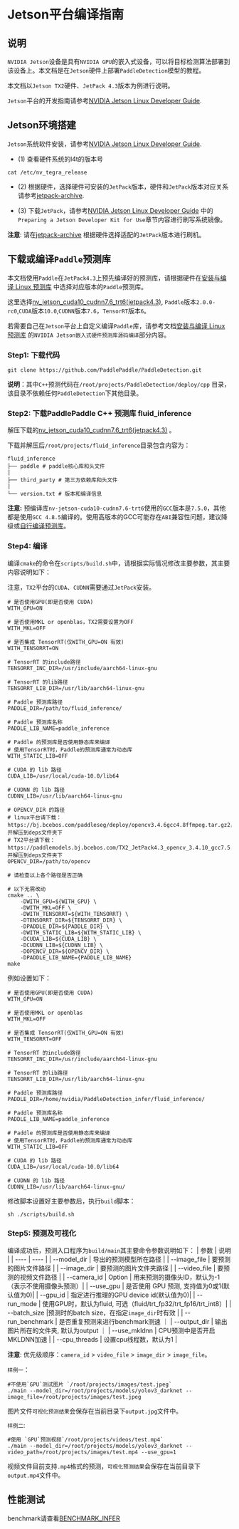 # Jetson平台编译指南

## 说明
`NVIDIA Jetson`设备是具有`NVIDIA GPU`的嵌入式设备，可以将目标检测算法部署到该设备上。本文档是在`Jetson`硬件上部署`PaddleDetection`模型的教程。

本文档以`Jetson TX2`硬件、`JetPack 4.3`版本为例进行说明。

`Jetson`平台的开发指南请参考[NVIDIA Jetson Linux Developer Guide](https://docs.nvidia.com/jetson/l4t/index.html).

## Jetson环境搭建
`Jetson`系统软件安装，请参考[NVIDIA Jetson Linux Developer Guide](https://docs.nvidia.com/jetson/l4t/index.html).

* (1) 查看硬件系统的l4t的版本号
```
cat /etc/nv_tegra_release
```
* (2) 根据硬件，选择硬件可安装的`JetPack`版本，硬件和`JetPack`版本对应关系请参考[jetpack-archive](https://developer.nvidia.com/embedded/jetpack-archive).

* (3) 下载`JetPack`，请参考[NVIDIA Jetson Linux Developer Guide](https://docs.nvidia.com/jetson/l4t/index.html) 中的`Preparing a Jetson Developer Kit for Use`章节内容进行刷写系统镜像。

**注意**: 请在[jetpack-archive](https://developer.nvidia.com/embedded/jetpack-archive) 根据硬件选择适配的`JetPack`版本进行刷机。

## 下载或编译`Paddle`预测库
本文档使用`Paddle`在`JetPack4.3`上预先编译好的预测库，请根据硬件在[安装与编译 Linux 预测库](https://www.paddlepaddle.org.cn/documentation/docs/zh/guides/05_inference_deployment/inference/build_and_install_lib_cn.html) 中选择对应版本的`Paddle`预测库。

这里选择[nv_jetson_cuda10_cudnn7.6_trt6(jetpack4.3)](https://paddle-inference-lib.bj.bcebos.com/2.0.0-nv-jetson-jetpack4.3-all/paddle_inference.tgz), `Paddle`版本`2.0.0-rc0`,`CUDA`版本`10.0`,`CUDNN`版本`7.6`，`TensorRT`版本`6`。

若需要自己在`Jetson`平台上自定义编译`Paddle`库，请参考文档[安装与编译 Linux 预测库](https://www.paddlepaddle.org.cn/documentation/docs/zh/advanced_guide/inference_deployment/inference/build_and_install_lib_cn.html) 的`NVIDIA Jetson嵌入式硬件预测库源码编译`部分内容。

### Step1: 下载代码

 `git clone https://github.com/PaddlePaddle/PaddleDetection.git`

**说明**：其中`C++`预测代码在`/root/projects/PaddleDetection/deploy/cpp` 目录，该目录不依赖任何`PaddleDetection`下其他目录。


### Step2: 下载PaddlePaddle C++ 预测库 fluid_inference

解压下载的[nv_jetson_cuda10_cudnn7.6_trt6(jetpack4.3)](https://paddle-inference-lib.bj.bcebos.com/2.0.1-nv-jetson-jetpack4.3-all/paddle_inference.tgz) 。

下载并解压后`/root/projects/fluid_inference`目录包含内容为：
```
fluid_inference
├── paddle # paddle核心库和头文件
|
├── third_party # 第三方依赖库和头文件
|
└── version.txt # 版本和编译信息
```

**注意:** 预编译库`nv-jetson-cuda10-cudnn7.6-trt6`使用的`GCC`版本是`7.5.0`，其他都是使用`GCC 4.8.5`编译的。使用高版本的GCC可能存在`ABI`兼容性问题，建议降级或[自行编译预测库](https://www.paddlepaddle.org.cn/documentation/docs/zh/advanced_guide/inference_deployment/inference/build_and_install_lib_cn.html)。


### Step4: 编译

编译`cmake`的命令在`scripts/build.sh`中，请根据实际情况修改主要参数，其主要内容说明如下：

注意，`TX2`平台的`CUDA`、`CUDNN`需要通过`JetPack`安装。

```
# 是否使用GPU(即是否使用 CUDA)
WITH_GPU=ON

# 是否使用MKL or openblas，TX2需要设置为OFF
WITH_MKL=OFF

# 是否集成 TensorRT(仅WITH_GPU=ON 有效)
WITH_TENSORRT=ON

# TensorRT 的include路径
TENSORRT_INC_DIR=/usr/include/aarch64-linux-gnu

# TensorRT 的lib路径
TENSORRT_LIB_DIR=/usr/lib/aarch64-linux-gnu

# Paddle 预测库路径
PADDLE_DIR=/path/to/fluid_inference/

# Paddle 预测库名称
PADDLE_LIB_NAME=paddle_inference

# Paddle 的预测库是否使用静态库来编译
# 使用TensorRT时，Paddle的预测库通常为动态库
WITH_STATIC_LIB=OFF

# CUDA 的 lib 路径
CUDA_LIB=/usr/local/cuda-10.0/lib64

# CUDNN 的 lib 路径
CUDNN_LIB=/usr/lib/aarch64-linux-gnu

# OPENCV_DIR 的路径
# linux平台请下载：https://bj.bcebos.com/paddleseg/deploy/opencv3.4.6gcc4.8ffmpeg.tar.gz2，并解压到deps文件夹下
# TX2平台请下载：https://paddlemodels.bj.bcebos.com/TX2_JetPack4.3_opencv_3.4.10_gcc7.5.0.zip，并解压到deps文件夹下
OPENCV_DIR=/path/to/opencv

# 请检查以上各个路径是否正确

# 以下无需改动
cmake .. \
    -DWITH_GPU=${WITH_GPU} \
    -DWITH_MKL=OFF \
    -DWITH_TENSORRT=${WITH_TENSORRT} \
    -DTENSORRT_DIR=${TENSORRT_DIR} \
    -DPADDLE_DIR=${PADDLE_DIR} \
    -DWITH_STATIC_LIB=${WITH_STATIC_LIB} \
    -DCUDA_LIB=${CUDA_LIB} \
    -DCUDNN_LIB=${CUDNN_LIB} \
    -DOPENCV_DIR=${OPENCV_DIR} \
    -DPADDLE_LIB_NAME={PADDLE_LIB_NAME}
make
```

例如设置如下：
```
# 是否使用GPU(即是否使用 CUDA)
WITH_GPU=ON

# 是否使用MKL or openblas
WITH_MKL=OFF

# 是否集成 TensorRT(仅WITH_GPU=ON 有效)
WITH_TENSORRT=OFF

# TensorRT 的include路径
TENSORRT_INC_DIR=/usr/include/aarch64-linux-gnu

# TensorRT 的lib路径
TENSORRT_LIB_DIR=/usr/lib/aarch64-linux-gnu

# Paddle 预测库路径
PADDLE_DIR=/home/nvidia/PaddleDetection_infer/fluid_inference/

# Paddle 预测库名称
PADDLE_LIB_NAME=paddle_inference

# Paddle 的预测库是否使用静态库来编译
# 使用TensorRT时，Paddle的预测库通常为动态库
WITH_STATIC_LIB=OFF

# CUDA 的 lib 路径
CUDA_LIB=/usr/local/cuda-10.0/lib64

# CUDNN 的 lib 路径
CUDNN_LIB=/usr/lib/aarch64-linux-gnu/
```

修改脚本设置好主要参数后，执行`build`脚本：
 ```shell
 sh ./scripts/build.sh
 ```

### Step5: 预测及可视化
编译成功后，预测入口程序为`build/main`其主要命令参数说明如下：
|  参数   | 说明  |
|  ----  | ----  |
| --model_dir  | 导出的预测模型所在路径 |
| --image_file  | 要预测的图片文件路径 |
| --image_dir  |  要预测的图片文件夹路径   |
| --video_file  | 要预测的视频文件路径 |
| --camera_id | Option | 用来预测的摄像头ID，默认为-1（表示不使用摄像头预测）|
| --use_gpu  | 是否使用 GPU 预测, 支持值为0或1(默认值为0)|
| --gpu_id  |  指定进行推理的GPU device id(默认值为0)|
| --run_mode | 使用GPU时，默认为fluid, 可选（fluid/trt_fp32/trt_fp16/trt_int8）|
| --batch_size |预测时的batch size，在指定`image_dir`时有效 |
| --run_benchmark | 是否重复预测来进行benchmark测速 ｜
| --output_dir | 输出图片所在的文件夹, 默认为output ｜
| --use_mkldnn | CPU预测中是否开启MKLDNN加速 |
| --cpu_threads | 设置cpu线程数，默认为1 |

**注意**: 优先级顺序：`camera_id` > `video_file` > `image_dir` > `image_file`。


`样例一`：
```shell
#不使用`GPU`测试图片 `/root/projects/images/test.jpeg`  
./main --model_dir=/root/projects/models/yolov3_darknet --image_file=/root/projects/images/test.jpeg
```

图片文件`可视化预测结果`会保存在当前目录下`output.jpg`文件中。


`样例二`:
```shell
#使用 `GPU`预测视频`/root/projects/videos/test.mp4`
./main --model_dir=/root/projects/models/yolov3_darknet --video_path=/root/projects/images/test.mp4 --use_gpu=1
```
视频文件目前支持`.mp4`格式的预测，`可视化预测结果`会保存在当前目录下`output.mp4`文件中。


## 性能测试
benchmark请查看[BENCHMARK_INFER](../../BENCHMARK_INFER.md)
